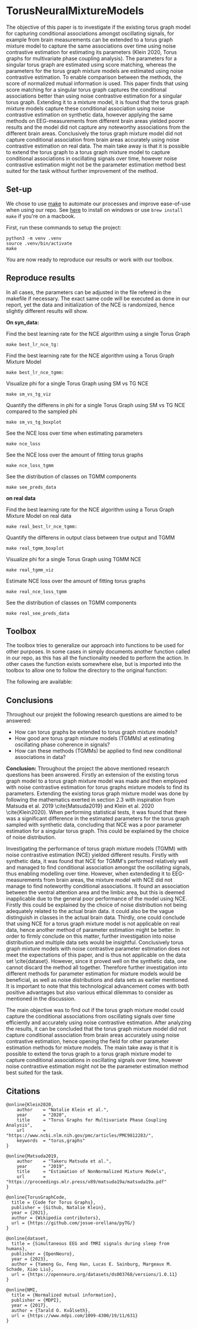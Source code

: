 # TorusNeuralMixtureModels
The objective of this paper is to investigate if the existing torus graph model for capturing conditional associations amongst oscillating signals, for example from brain measurements can be extended to a torus graph mixture model to capture the same associations over time using noise contrastive estimation for estimating its parameters (Klein 2020, Torus graphs for multivariate phase coupling analysis). The parameters for a singular torus graph are estimated using score matching, whereas the parameters for the torus graph mixture models are estimated using noise contrastive estimation. To enable comparison between the methods, the score of normalized mutual information is used. This paper finds that using score matching for a singular torus graph captures the conditional associations better than using noise contrastive estimation for a singular torus graph. Extending it to a mixture model, it is found that the torus graph mixture models capture these conditional association using noise contrastive estimation on synthetic data, however applying the same methods on EEG-measurements from different brain areas yielded poorer results and the model did not capture any noteworthy associations from the different brain areas. Conclusively the torus graph mixture model did not capture conditional association from brain areas accurately using noise contrastive estimation on real data. The main take away is that it is possible to extend the torus graph to a torus graph mixture model to capture conditional associations in oscillating signals over time, however noise contrastive estimation might not be the parameter estimation method best suited for the task without further improvement of the method.

## Set-up
We chose to use [make](https://www.gnu.org/software/make/) to automate our processes and improve ease-of-use when using our repo. See [here](https://stackoverflow.com/questions/32127524/how-to-install-and-use-make-in-windows) to install on windows or use ```brew install make``` if you're on a macbook.

First, run these commands to setup the project:
```
python3 -m venv .venv
source .venv/bin/activate
make
```

You are now ready to reproduce our results or work with our toolbox.

## Reproduce results

In all cases, the parameters can be adjusted in the file refered in the makefile if necessary.
The exact same code will be executed as done in our report, yet the data and initialization of the NCE is randomized, hence slightly different results will show.

**On syn_data:**

Find the best learning rate for the NCE algorithm using a single Torus Graph
```
make best_lr_nce_tg:
```

Find the best learning rate for the NCE algorithm using a Torus Graph Mixture Model
```
make best_lr_nce_tgmm:
```

Visualize phi for a single Torus Graph using SM vs TG NCE
```
make sm_vs_tg_viz
```

Quantify the differens in phi for a single Torus Graph using SM vs TG NCE compared to the sampled phi
```
make sm_vs_tg_boxplot
```

See the NCE loss over time when estimating parameters 
```
make nce_loss
```

See the NCE loss over the amount of fitting torus graphs
```
make nce_loss_tgmm
```

See the distribution of classes on TGMM components
```
make see_preds_data
```

**on real data**

Find the best learning rate for the NCE algorithm using a Torus Graph Mixture Model on real data 
```
make real_best_lr_nce_tgmm:
```

Quantify the differens in output class between true output and TGMM
```
make real_tgmm_boxplot
```

Visualize phi for a single Torus Graph using TGMM NCE 
```
make real_tgmm_viz
```

Estimate NCE loss over the amount of fitting torus graphs
```
make real_nce_loss_tgmm
```

See the distribution of classes on TGMM components
```
make real_see_preds_data
```

## Toolbox

The toolbox tries to generalize our approach into functions to be used for other purposes.
In some cases in simply documents another function called in our repo, as this has all the functionality needed to perform the action.
In other cases the function exists somewhere else, but is imported into the toolbox to allow one to follow the directory to the original function:

The following are available:

## Conclusions

Throughout our projekt the following research questions are aimed to be answered:

- How can torus graphs be extended to torus graph mixture models?
- How good are torus graph mixture models (TGMMs) at estimating oscillating phase coherence in signals?
- How can these methods (TGMMs) be applied to find new conditional associations in data?

**Conclusion:**
Throughout the project the above mentioned research questions has been answered. Firstly an extension of the existing torus graph model to a torus graph mixture model was made and then employed with noise contrastive estimation for torus graphs mixture models to find its parameters. Extending the existing torus graph mixture model was done by following the mathematics exerted in section 2.3 with inspiration from Matsuda et al. 2019 \cite{Matsuda2019} and Klein et al. 2020 \cite{Klein2020}. When performing statistical tests, it was found that there was a significant difference in the estimated parameters for the torus graph sampled with synthetic data, concluding that NCE was a poor parameter estimation for a singular torus graph. This could be explained by the choice of noise distribution.

Investigating the performance of torus graph mixture models (TGMM) with noise contrastive estimation (NCE) yielded different results. Firstly with synthetic data, it was found that NCE for TGMM's performed relatively well and managed to find conditional association amongst the oscillating signals, thus enabling modelling over time. However, when extendeding it to EEG-measurements from brain areas, the mixture model with NCE did not manage to find noteworthy conditional associations. It found an association between the ventral attention area and the limbic area, but this is deemed inapplicable due to the general poor performance of the model using NCE. Firstly this could be explained by the choice of noise distribution not being adequately related to the actual brain data. it could also be the vague distinguish in classes in the actual brain data. Thirdly, one could conclude that using NCE for a torus graph mixture model is not applicable on real data, hence another method of parameter estimation might be better. In order to firmly conclude on this matter, further investigation into noise distribution and multiple data sets would be insightful. Conclusively torus graph mixture models with noise contrastive parameter estimation does not meet the expectations of this paper, and is thus not applicable on the data set \cite{dataset}. However, since it proved well on the synthetic data, one cannot discard the method all together. Therefore further investigation into different methods for parameter estimation for mixture models would be beneficial, as well as noise distributions and data sets as earlier mentioned. It is important to note that this technological advancement comes with both positive advantages but also various ethical dilemmas to consider as mentioned in the discussion.

The main objective was to find out if the torus graph mixture model could capture the conditional associations from oscillating signals over time efficiently and accurately using noise contrastive estimation. After analyzing the results, it can be concluded that the torus graph mixture model did not capture conditional association from brain areas accurately using noise contrastive estimation, hence opening the field for other parameter estimation methods for mixture models. The main take away is that it is possible to extend the torus graph to a torus graph mixture model to capture conditional associations in oscillating signals over time, however noise contrastive estimation might not be the parameter estimation method best suited for the task.

## Citations
```
@online{Klein2020,
    author    = "Natalie Klein et al.",
    year      = "2020",
    title     = "Torus Graphs for Multivariate Phase Coupling Analysis",
    url       = "https://www.ncbi.nlm.nih.gov/pmc/articles/PMC9812283/",
    keywords  = "torus,graphs"
}

@online{Matsuda2019,
    author    = "Takeru Matsuda et al.",
    year      = "2019",
    title     = "Estimation of NonNormalized Mixture Models",
    url       = "https://proceedings.mlr.press/v89/matsuda19a/matsuda19a.pdf"
}

@online{TorusGraphCode,
  title = {Code for Torus Graphs},
  publisher = {Github, Natalie Klein},
  year = {2021},
  author = {Wikipedia contributors},
  url = {https://github.com/josue-orellana/pyTG/}
}

@online{dataset,
  title = {Simultaneous EEG and fMRI signals during sleep from humans},
  publisher = {OpenNeuro},
  year = {2023},
  author = {Yameng Gu, Feng Han, Lucas E. Sainburg, Margeaux M. Schade, Xiao Liu},
  url = {https://openneuro.org/datasets/ds003768/versions/1.0.11}
}

@online{NMI,
  title = {Normalized mutual information},
  publisher = {MDPI},
  year = {2017},
  author = {Tarald O. Kvålseth},
  url = {https://www.mdpi.com/1099-4300/19/11/631}
}
```